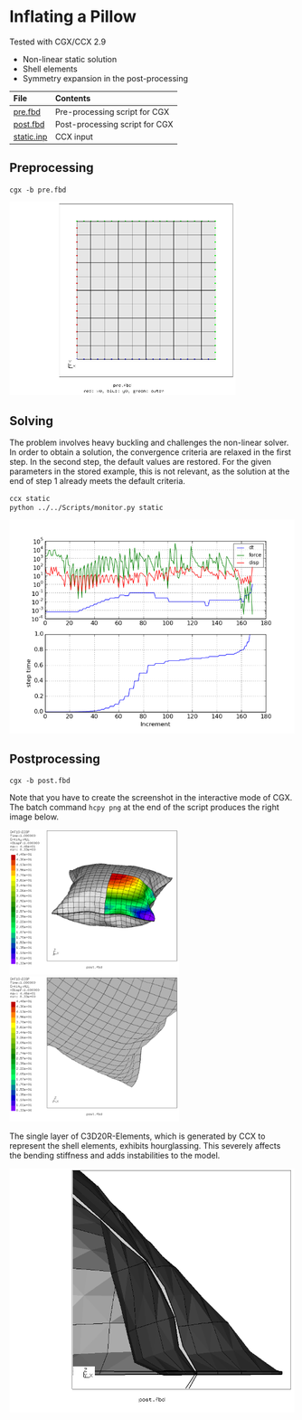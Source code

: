 # Inflating a Pillow
Tested with CGX/CCX 2.9 

+ Non-linear static solution
+ Shell elements
+ Symmetry expansion in the post-processing

File                    | Contents    
 :-------------         | :-------------
 [pre.fbd](pre.fbd)     | Pre-processing script for CGX     
 [post.fbd](post.fbd)   | Post-processing script for CGX
 [static.inp](static.inp) | CCX input

## Preprocessing
```
cgx -b pre.fbd
```
<img src="sets.png" width="400">

## Solving
The problem involves heavy buckling and challenges the non-linear solver. In order to obtain a solution, the convergence criteria are relaxed in the first step. In the second step, the default values are restored. For the given parameters in the stored example, this is not relevant, as the solution at the end of step 1 already meets the default criteria.
```
ccx static
python ../../Scripts/monitor.py static
```
![static.png](static.png)

## Postprocessing
```
cgx -b post.fbd
```
Note that you have to create the screenshot in the interactive mode of CGX. The batch command `hcpy png` at the end of the script produces the right image below.

<img src="expanded2.png" width="300" title="interactive screenshot"> <img src="expanded.png" width="300" title="batch screenshot">

The single layer of C3D20R-Elements, which is generated by CCX to represent the shell elements, exhibits hourglassing. This severely affects the bending stiffness and adds instabilities to the model.

![cuty0.png](cuty0.png)
